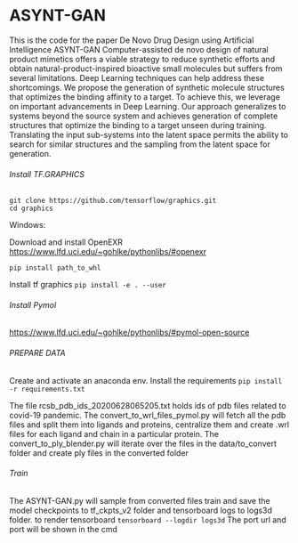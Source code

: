 # ASYNT-GAN
This is the code for the paper De Novo Drug Design using Artificial Intelligence ASYNT-GAN
Computer-assisted de novo design of natural product mimetics offers a viable strategy to reduce synthetic efforts and obtain natural-product-inspired bioactive small molecules but suffers from several limitations. Deep Learning techniques can help address these shortcomings. We propose the generation of synthetic molecule structures that optimizes the binding affinity to a target. To achieve this, we leverage on important advancements in Deep Learning. Our approach generalizes to systems beyond the source system and achieves generation of complete structures that optimize the binding to a target unseen during training. Translating the input sub-systems into the latent space permits the ability to search for similar structures and the sampling from the latent space for generation.


###### Install TF.GRAPHICS

```
git clone https://github.com/tensorflow/graphics.git
cd graphics
```
Windows:

Download  and install OpenEXR
https://www.lfd.uci.edu/~gohlke/pythonlibs/#openexr  

`pip install path_to_whl`

Install tf graphics
`pip install -e . --user`

###### Install Pymol

https://www.lfd.uci.edu/~gohlke/pythonlibs/#pymol-open-source

###### PREPARE DATA
Create and activate an anaconda env.
Install the requirements 
`pip install -r requirements.txt`


The file rcsb_pdb_ids_20200628065205.txt holds ids of pdb files related to covid-19 pandemic.
The convert_to_wrl_files_pymol.py will fetch all the pdb files and split them into ligands and proteins, centralize them and create .wrl files for each ligand and chain in a particular protein.
The convert_to_ply_blender.py will iterate over the files in the data/to_convert folder and create ply files in the converted folder

###### Train
The ASYNT-GAN.py  will sample from converted files train and save the model checkpoints to tf_ckpts_v2 folder and tensorboard logs to logs3d folder.
to render tensorboard 
`tensorboard --logdir logs3d`
The port url and port will be shown in the cmd